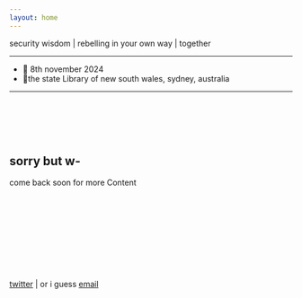 ```yaml
---
layout: home
---
```


<section class="mid">
  <p>security wisdom | rebelling in your own way | <span class="special">together</span></p>
</section>

<hr>

<section class="mid">
<ul class="no-dots left">
  <li> 📅 8th november 2024</li>
  <li> 📍the state <span class="fancy">Library</span> of new south wales, sydney, australia</li>
</ul>
</section>

<hr>

<br>
<br>
<br>
<br>

<section>
  <main>
    <article>
      <p-books></p-books>
      <h2>sorry but w-</h2>
      <div class="content">
        <p>
          come back soon for more Content
        </p>
      </div>
    </article>
  </main>
</section>

<br>
<br>
<br>
<br>
<br>
<br>
<br>
<br>
<section>
</section>

<section class="ml">
  <p-mailer>
    <div class="ml-embedded" data-form="cMpgpW"></div>
  </p-mailer>
</section>
<section class="mid">
<p>
        <a href="https://twitter.com/purpleconnz">twitter</a> | or i guess <a href="mailto:hello@purplecon.nz">email</a>
        </p>
</section>
